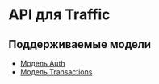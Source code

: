 # API для Traffic


## Поддерживаемые модели

* [Модель Auth](Auth.md)
* [Модель Transactions](Transactions.md)


